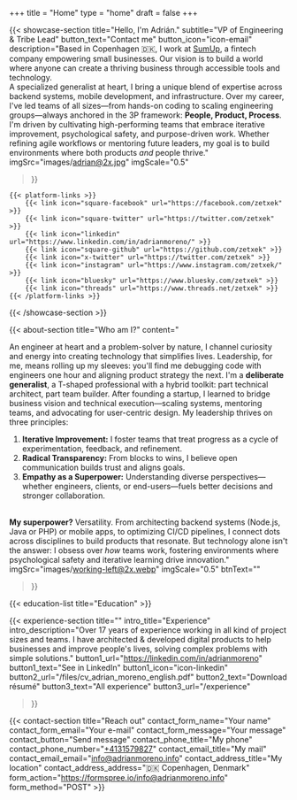 +++
title =  "Home"
type = "home"
draft = false
+++


{{< showcase-section
    title="Hello, I'm Adrián."
    subtitle="VP of Engineering & Tribe Lead"
    button_text="Contact me"
    button_icon="icon-email"
    description="Based in Copenhagen 🇩🇰, I work at <a target='_blank' href='https://www.sumup.com/'>SumUp</a>, a fintech company empowering small businesses. Our vision is to build a world where anyone can create a thriving business through accessible tools and technology. <br/>A specialized generalist at heart, I bring a unique blend of expertise across backend systems, mobile development, and infrastructure. Over my career, I've led teams of all sizes—from hands-on coding to scaling engineering groups—always anchored in the 3P framework: <strong>People, Product, Process</strong>.<br/>I'm driven by cultivating high-performing teams that embrace iterative improvement, psychological safety, and purpose-driven work. Whether refining agile workflows or mentoring future leaders, my goal is to build environments where both products <em>and</em> people thrive."
    imgSrc="images/adrian@2x.jpg"
    imgScale="0.5"
 >}}

    {{< platform-links >}}
        {{< link icon="square-facebook" url="https://facebook.com/zetxek" >}}
        {{< link icon="square-twitter" url="https://twitter.com/zetxek" >}}
        {{< link icon="linkedin" url="https://www.linkedin.com/in/adrianmoreno/" >}}
        {{< link icon="square-github" url="https://github.com/zetxek" >}}
        {{< link icon="x-twitter" url="https://twitter.com/zetxek" >}}
        {{< link icon="instagram" url="https://www.instagram.com/zetxek/" >}}
        {{< link icon="bluesky" url="https://www.bluesky.com/zetxek" >}}
        {{< link icon="threads" url="https://www.threads.net/zetxek" >}}
    {{< /platform-links >}}
{{< /showcase-section >}}


{{< about-section
    title="Who am I?"
    content="<p class='lead'>An engineer at heart and a problem-solver by nature, I channel curiosity and energy into creating technology that simplifies lives. Leadership, for me, means rolling up my sleeves: you'll find me debugging code with engineers one hour and aligning product strategy the next. I'm a <strong>deliberate generalist</strong>, a T-shaped professional with a hybrid toolkit: part technical architect, part team builder. After founding a startup, I learned to bridge business vision and technical execution—scaling systems, mentoring teams, and advocating for user-centric design. My leadership thrives on three principles: <ol><li><strong>Iterative Improvement:</strong> I foster teams that treat progress as a cycle of experimentation, feedback, and refinement.</li><li><strong>Radical Transparency:</strong> From blocks to wins, I believe open communication builds trust and aligns goals.</li><li><strong>Empathy as a Superpower:</strong> Understanding diverse perspectives—whether engineers, clients, or end-users—fuels better decisions and stronger collaboration.</li></ol><br/><strong>My superpower?</strong> Versatility. From architecting backend systems (Node.js, Java or PHP) or mobile apps, to optimizing CI/CD pipelines, I connect dots across disciplines to build products that resonate. But technology alone isn't the answer: I obsess over <em>how</em> teams work, fostering environments where psychological safety and iterative learning drive innovation."
    imgSrc="images/working-left@2x.webp"
    imgScale="0.5"
    btnText=""

 >}}

{{< education-list
    title="Education" >}}

{{< experience-section
    title=""
    intro_title="Experience"
    intro_description="Over 17 years of experience working in all kind of project sizes and teams. I have architected & developed digital products to help businesses and improve people's lives, solving complex problems with simple solutions." 
    button1_url="https://linkedin.com/in/adrianmoreno"
    button1_text="See in LinkedIn"
    button1_icon="icon-linkedin"
    button2_url="/files/cv_adrian_moreno_english.pdf"
    button2_text="Download résumé"
    button3_text="All experience"
    button3_url="/experience"
>}}

{{< contact-section
    title="Reach out" 
    contact_form_name="Your name"
    contact_form_email="Your e-mail"
    contact_form_message="Your message"
    contact_button="Send message"
    contact_phone_title="My phone"
    contact_phone_number="<a href='tel:+4531579827'>+4131579827</a>"
    contact_email_title="My mail"
    contact_email_email="info@adrianmoreno.info"
    contact_address_title="My location"
    contact_address_address="🇩🇰 Copenhagen, Denmark"
    form_action="https://formspree.io/info@adrianmoreno.info"
    form_method="POST" >}}
